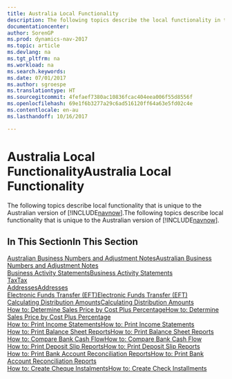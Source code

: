 ```yaml
---
title: Australia Local Functionality
description: The following topics describe the local functionality in the Australian version of [!INCLUDE[navnow](../../includes/navnow_md.md)].
documentationcenter: 
author: SorenGP
ms.prod: dynamics-nav-2017
ms.topic: article
ms.devlang: na
ms.tgt_pltfrm: na
ms.workload: na
ms.search.keywords: 
ms.date: 07/01/2017
ms.author: sgroespe
ms.translationtype: HT
ms.sourcegitcommit: 4fefaef7380ac10836fcac404eea006f55d8556f
ms.openlocfilehash: 69e1f6b3277a29c6ad516120ff64a63e5fd02c4e
ms.contentlocale: en-au
ms.lasthandoff: 10/16/2017

---
```

# <a name="australia-local-functionality"></a><span data-ttu-id="ce017-103">Australia Local Functionality</span><span class="sxs-lookup"><span data-stu-id="ce017-103">Australia Local Functionality</span></span>
<span data-ttu-id="ce017-104">The following topics describe local functionality that is unique to the Australian version of [!INCLUDE[navnow](../../includes/navnow_md.md)].</span><span class="sxs-lookup"><span data-stu-id="ce017-104">The following topics describe local functionality that is unique to the Australian version of [!INCLUDE[navnow](../../includes/navnow_md.md)].</span></span>  

## <a name="in-this-section"></a><span data-ttu-id="ce017-105">In This Section</span><span class="sxs-lookup"><span data-stu-id="ce017-105">In This Section</span></span>  
  [<span data-ttu-id="ce017-106">Australian Business Numbers and Adjustment Notes</span><span class="sxs-lookup"><span data-stu-id="ce017-106">Australian Business Numbers and Adjustment Notes</span></span>](australian-business-numbers-and-adjustment-notes.md)  
  [<span data-ttu-id="ce017-107">Business Activity Statements</span><span class="sxs-lookup"><span data-stu-id="ce017-107">Business Activity Statements</span></span>](business-activity-statements.md)  
  [<span data-ttu-id="ce017-108">Tax</span><span class="sxs-lookup"><span data-stu-id="ce017-108">Tax</span></span>](tax.md)  
  [<span data-ttu-id="ce017-109">Addresses</span><span class="sxs-lookup"><span data-stu-id="ce017-109">Addresses</span></span>](addresses.md)  
  [<span data-ttu-id="ce017-110">Electronic Funds Transfer (EFT)</span><span class="sxs-lookup"><span data-stu-id="ce017-110">Electronic Funds Transfer (EFT)</span></span>](electronic-funds-transfer-eft-.md)  
  [<span data-ttu-id="ce017-111">Calculating Distribution Amounts</span><span class="sxs-lookup"><span data-stu-id="ce017-111">Calculating Distribution Amounts</span></span>](calculating-distribution-amounts.md)  
  [<span data-ttu-id="ce017-112">How to: Determine Sales Price by Cost Plus Percentage</span><span class="sxs-lookup"><span data-stu-id="ce017-112">How to: Determine Sales Price by Cost Plus Percentage</span></span>](how-to-determine-sales-price-by-cost-plus-percentage.md)  
  [<span data-ttu-id="ce017-113">How to: Print Income Statements</span><span class="sxs-lookup"><span data-stu-id="ce017-113">How to: Print Income Statements</span></span>](how-to-print-income-statements.md)  
  [<span data-ttu-id="ce017-114">How to: Print Balance Sheet Reports</span><span class="sxs-lookup"><span data-stu-id="ce017-114">How to: Print Balance Sheet Reports</span></span>](how-to-print-balance-sheet-reports.md)  
  [<span data-ttu-id="ce017-115">How to: Compare Bank Cash Flow</span><span class="sxs-lookup"><span data-stu-id="ce017-115">How to: Compare Bank Cash Flow</span></span>](how-to-compare-bank-cash-flow.md)  
  [<span data-ttu-id="ce017-116">How to: Print Deposit Slip Reports</span><span class="sxs-lookup"><span data-stu-id="ce017-116">How to: Print Deposit Slip Reports</span></span>](how-to-print-deposit-slip-reports.md)  
  [<span data-ttu-id="ce017-117">How to: Print Bank Account Reconciliation Reports</span><span class="sxs-lookup"><span data-stu-id="ce017-117">How to: Print Bank Account Reconciliation Reports</span></span>](how-to-print-bank-account-reconciliation-reports.md)  
  [<span data-ttu-id="ce017-118">How to: Create Cheque Instalments</span><span class="sxs-lookup"><span data-stu-id="ce017-118">How to: Create Check Installments</span></span>](how-to-create-check-installments.md)  

